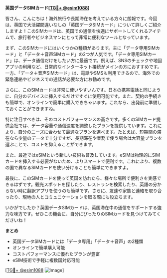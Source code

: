 **英国データSIMカード[[TG💪+ @esim1088](https://t.me/s/esim1088)]**

皆さん、こんにちは！海外旅行や長期滞在を考えている方々に朗報です。今回は、英国で大活躍間違いなしの「英国データSIMカード」について詳しくご紹介しますよ！このSIMカードは、英国での通信を快適にサポートしてくれるアイテムで、旅行者やビジネスマンにとって非常に便利なツールとなっています。

まず、このSIMカードにはいくつかの種類があります。主に「データ専用SIMカード」と「データ＋音声SIMカード」の2つが人気です。「データ専用SIMカード」は、データ通信だけをしたい方に最適です。例えば、SNSのチェックや地図アプリの利用など、日常的なインターネット接続がメインの方におすすめです。一方、「データ＋音声SIMカード」は、電話やSMSも利用できるので、海外での緊急連絡やビジネスでの通話が必要な方にお勧めです。

さらに、このSIMカードは非常に使いやすいんです。日本の携帯電話と同じように、自分のデバイスに挿入するだけですぐに使用可能です。また、契約の手続きも簡単で、オンラインで簡単に購入できちゃいます。これなら、出発前に準備しておくことができますね。

特に注目すべきは、そのコストパフォーマンスの高さです。多くのSIMカード提供会社では、データ容量や通信速度を調整したプランを提供しています。これにより、自分のニーズに合わせて最適なプランを選べます。たとえば、短期間の滞在なら少量のデータで十分ですが、長期滞在や業務で使う場合は大容量プランを選ぶことで、コストを抑えることができます。

また、最近ではeSIMという新しい技術も普及しています。eSIMは物理的にSIMカードを挿入する必要がないため、よりスマートで便利です。これにより、複数の国で異なるSIMカードを使い分けることも簡単にできますよ。

最後に、このSIMカードを使って英国を訪れたら、様々な場所で便利さを実感できるはずです。観光スポットを探したり、レストランを検索したり、英語の分からない時に翻訳アプリを使うのも簡単です。さらに、友達や家族と連絡を取り合ったり、現地の人とコミュニケーションを取る際にも役立ちます。

いかがでしたか？英国データSIMカードは、英国滞在中の通信をサポートする強力な味方です。ぜひこの機会に、自分にぴったりのSIMカードを見つけてみてくださいね！

**まとめ**
- 英国データSIMカードには「データ専用」「データ＋音声」の2種類
- オンラインで簡単購入可能
- コストパフォーマンスに優れたプランが豊富
- eSIM技術で手軽に複数国対応可能

[[TG💪+ @esim1088](https://t.me/s/esim1088) ![Image](https://i.postimg.cc/Y0z9fWf4/image.png)]